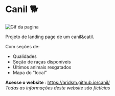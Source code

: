 # Canil 🐕

![Gif da pagina](https://github.com/aridsm/canil/blob/main/page_canil.gif)

Projeto de landing page de um canil&catil. 

Com seções de:
- Qualidades
- Seção de raças disponíveis
- Últimos animais resgatados
- Mapa do "local" 
  
**Acesse o website** : https://aridsm.github.io/canil/  
*Todas as informações deste website são fictícias*

 
